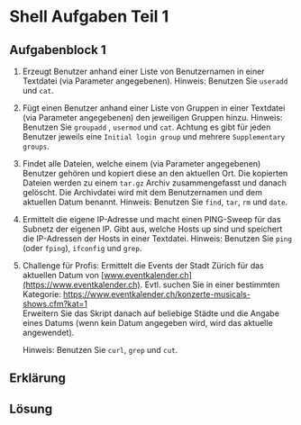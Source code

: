 # Shell Aufgaben Teil 1

## Aufgabenblock 1
1.  Erzeugt Benutzer anhand einer Liste von Benutzernamen in einer
     Textdatei (via Parameter angegebenen).
     Hinweis: Benutzen Sie `useradd` und `cat`.

2.  Fügt einen Benutzer anhand einer Liste von Gruppen in einer
     Textdatei (via Parameter angegebenen) den jeweiligen Gruppen
     hinzu.
     Hinweis: Benutzen Sie `groupadd` , `usermod` und `cat`. Achtung es gibt für jeden Benutzer jeweils eine `Initial login group` und mehrere `Supplementary groups`.

3.  Findet alle Dateien, welche einem (via Parameter angegebenen)
     Benutzer gehören und kopiert diese an den aktuellen Ort. Die
     kopierten Dateien werden zu einem `tar.gz` Archiv zusammengefasst
     und danach gelöscht. Die Archivdatei wird mit dem Benutzernamen
     und dem aktuellen Datum benannt.
     Hinweis: Benutzen Sie `find`, `tar`, `rm` und `date`.

4.  Ermittelt die eigene IP-Adresse und macht einen PING-Sweep für das
     Subnetz der eigenen IP. Gibt aus, welche Hosts up sind und
     speichert die IP-Adressen der Hosts in einer Textdatei.
     Hinweis: Benutzen Sie `ping` (oder `fping`), `ifconfig` und
     `grep`.

5.  Challenge für Profis: Ermittelt die Events der Stadt Zürich für das aktuellen Datum von
     [www.eventkalender.ch](https://www.eventkalender.ch).  Evtl. suchen Sie in einer bestimmten Kategorie: https://www.eventkalender.ch/konzerte-musicals-shows.cfm?kat=1 <br> Erweitern Sie das Skript danach auf beliebige Städte und die Angabe eines Datums (wenn kein
     Datum angegeben wird, wird das aktuelle angewendet).
     
     Hinweis: Benutzen Sie `curl`, `grep` und `cut`.

## Erklärung

## Lösung